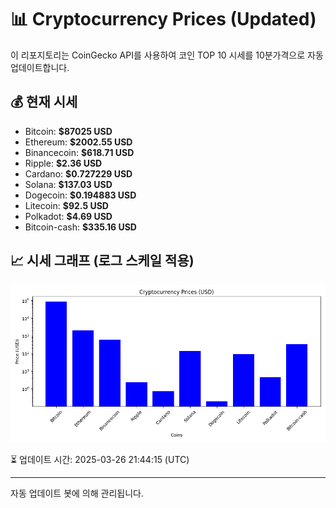 
# 📊 Cryptocurrency Prices (Updated)

이 리포지토리는 CoinGecko API를 사용하여 코인 TOP 10 시세를 10분가격으로 자동 업데이트합니다.

## 💰 현재 시세
- Bitcoin: **$87025 USD**
- Ethereum: **$2002.55 USD**
- Binancecoin: **$618.71 USD**
- Ripple: **$2.36 USD**
- Cardano: **$0.727229 USD**
- Solana: **$137.03 USD**
- Dogecoin: **$0.194883 USD**
- Litecoin: **$92.5 USD**
- Polkadot: **$4.69 USD**
- Bitcoin-cash: **$335.16 USD**

## 📈 시세 그래프 (로그 스케일 적용)
![Crypto Prices](crypto_prices.png)

⏳ 업데이트 시간: 2025-03-26 21:44:15 (UTC)

---
자동 업데이트 봇에 의해 관리됩니다.
